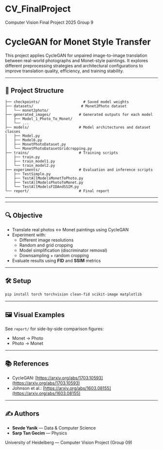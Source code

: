 # CV_FinalProject
Computer Vision Final Project 2025 Group 9

# CycleGAN for Monet Style Transfer

This project applies CycleGAN for unpaired image-to-image translation between real-world photographs and Monet-style paintings. It explores different preprocessing strategies and architectural configurations to improve translation quality, efficiency, and training stability.

---

## 📁 Project Structure

```
├── checkpoints/                    # Saved model weights
├── datasets/                      # Monet2Photo dataset
│   └── monet2photo/
├── generated_images/             # Generated outputs for each model
│   ├── Model_1_Photo_To_Monet/
│   └── ...
├── models/                       # Model architectures and dataset classes
│   ├── Model.py
│   ├── Model6.py
│   ├── MonetPhotoDataset.py
│   └── MonetPhotoDatasetGridcropping.py
├── trains/                       # Training scripts
│   ├── train.py
│   ├── train_model1.py
│   └── train_model2.py
├── experiments/                  # Evaluation and inference scripts
│   ├── TestSimple.py
│   ├── TestAllModelsMonetToPhoto.py
│   ├── TestAllModelsPhotoToMonet.py
│   └── TestAllModelsFIDAndSSIM.py
└── report/                       # Final report
```

---
---

## 🔍 Objective

- Translate real photos ↔ Monet paintings using CycleGAN
- Experiment with:
  - Different image resolutions
  - Random and grid cropping
  - Model simplification (discriminator removal)
  - Downsampling + random cropping
- Evaluate results using **FID** and **SSIM** metrics

---

## 🛠️ Setup

```bash
pip install torch torchvision clean-fid scikit-image matplotlib
```
---

## 🖼️ Visual Examples

See `report/` for side-by-side comparison figures:
- Monet → Photo
- Photo → Monet

---

## 📚 References

- CycleGAN: [https://arxiv.org/abs/1703.10593](https://arxiv.org/abs/1703.10593)
- Johnson et al.: [https://arxiv.org/abs/1603.08155](https://arxiv.org/abs/1603.08155)

---

## ✍️ Authors

- **Sevde Yanik** — Data & Computer Science
- **Sarp Tan Gecim** — Physics

University of Heidelberg — Computer Vision Project (Group 09)

